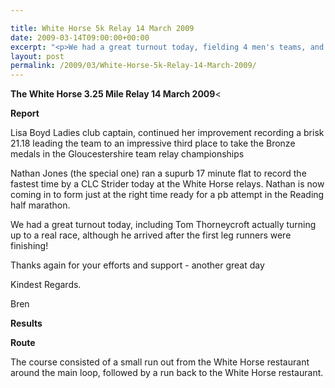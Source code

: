 ```yaml
---

title: White Horse 5k Relay 14 March 2009
date: 2009-03-14T09:00:00+00:00
excerpt: "<p>We had a great turnout today, fielding 4 men's teams, and two women's teams. The highlights of the day were CLC Striders ladies A-team finishing third, winning Bronze medals. Nathan Jones (the special one) running the fastest leg for the men. Thanks again for your efforts and support Brendan Ward, Club Chairman White Horse 3.25 mile Relay 14 March 2009 Photos Report Results</p>"
layout: post
permalink: /2009/03/White-Horse-5k-Relay-14-March-2009/
---
```

**The White Horse 3.25 Mile Relay 14 March 2009**< 

**Report**

Lisa Boyd Ladies club captain, continued her improvement recording a brisk 21.18 leading the team to an impressive third place to take the Bronze medals in the Gloucestershire team relay championships 

Nathan Jones (the special one) ran a supurb 17 minute flat to record the fastest time by a CLC Strider today at the White Horse relays. Nathan is now coming in to form just at the right time ready for a pb attempt in the Reading half marathon. 

We had a great turnout today, including Tom Thorneycroft actually turning up to a real race, although he arrived after the first leg runners were finishing!

Thanks again for your efforts and support - another great day

Kindest Regards.

Bren

**Results**

**Route**</p> 

The course consisted of a small run out from the White Horse restaurant around the main loop, followed by a run back to the White Horse restaurant.